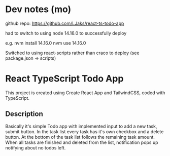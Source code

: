 # Dev notes (mo)

github repo: https://github.com/LJaks/react-ts-todo-app

had to switch to using node 14.16.0 to successfully deploy

e.g.
nvm install 14.16.0
nvm use 14.16.0

Switched to using react-scripts rather than craco to deploy (see package.json => scripts)

# React TypeScript Todo App

This project is created using Create React App and TailwindCSS, coded with TypeScript.

## Description

Basically it's simple Todo app with implemented input to add a new task, submit button. In the task list every task has it's own checkbox and a delete button. At the bottom of the task list follows the remaining task amount. When all tasks are finished and deleted from the list, notification pops up notifying about no todos left.
